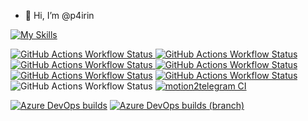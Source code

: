 - 👋 Hi, I’m @p4irin
<!---
- 👀 I’m interested in ...
- 🌱 I’m currently learning ...
- 💞️ I’m looking to collaborate on ...
- 📫 How to reach me ...


p4irin/p4irin is a ✨ special ✨ repository because its `README.md` (this file) appears on your GitHub profile.
You can click the Preview link to take a look at your changes.
--->

[![My Skills](https://skillicons.dev/icons?i=linux,raspberrypi,bash,vim,nginx,sqlite,postgres,mysql,docker,py,flask,fastapi,selenium,js,html,css,md,git,github,githubactions,vscode&perline=6)](https://skillicons.dev)

[![GitHub Actions Workflow Status](https://img.shields.io/github/actions/workflow/status/p4irin/sipp/build-push.yml?branch=master&logo=docker&label=SIPp)
](https://github.com/p4irin/sipp/actions/workflows/build-push.yml)
[![GitHub Actions Workflow Status](https://img.shields.io/github/actions/workflow/status/p4irin/resume/pages%2Fpages-build-deployment?logo=jekyll&label=Resume)](https://github.com/p4irin/resume/actions/workflows/pages/pages-build-deployment)
[![GitHub Actions Workflow Status](https://img.shields.io/github/actions/workflow/status/p4irin/action-send-telegram/test_action.yml?branch=main&logo=python&logoColor=yellow&label=action-send-telegram&labelColor=blue)
](https://github.com/p4irin/action-send-telegram/actions/workflows/test_action.yml)
[![GitHub Actions Workflow Status](https://img.shields.io/github/actions/workflow/status/p4irin/azp-agent-python-build-tools/main.yml?branch=main&logo=ubuntu&label=azp-agent-python-build-tools)
](https://github.com/p4irin/azp-agent-python-build-tools/actions/workflows/main.yml)
[![GitHub Actions Workflow Status](https://img.shields.io/github/actions/workflow/status/p4irin/ubitlogger/ci.yml?logo=microbit&label=ubitlogger%20CI)](https://github.com/p4irin/ubitlogger/actions/workflows/ci.yml)
[![GitHub Actions Workflow Status](https://img.shields.io/github/actions/workflow/status/p4irin/ubitlogger/python-publish.yml?logo=microbit&label=ubitlogger%20publish)](https://github.com/p4irin/ubitlogger/actions/workflows/python-publish.yml)
![GitHub Actions Workflow Status](https://img.shields.io/github/actions/workflow/status/p4irin/c4t/python-publish.yml?logo=google&label=c4t%20publish)
[![motion2telegram CI](https://github.com/p4irin/motion2telegram/actions/workflows/ci.yml/badge.svg)](https://github.com/p4irin/motion2telegram/actions/workflows/ci.yml)

[![Azure DevOps builds](https://img.shields.io/azure-devops/build/p4irin/7f4001bf-a79d-4d7d-8047-220dd15c8e04/12/main?logo=raspberrypi&logoColor=red&label=Raspberry%20Pi%20hosted%20agents&labelColor=white)](https://dev.azure.com/p4irin/playground/_build/latest?definitionId=12&branchName=main)
[![Azure DevOps builds (branch)](https://img.shields.io/azure-devops/build/p4irin/cf96b8fb-827d-4bf6-bf8c-fa0e23a3dd2d/5/master?logo=google&label=c4t)](https://dev.azure.com/p4irin/c4t/_build/latest?definitionId=5&branchName=master)

